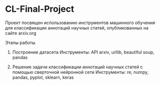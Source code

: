 # CL-Final-Project
Проект посвящен использованию инструментов машинного обучения для классификации аннотаций научных статей, опубликованных на сайте arxiv.org

Этапы работы

1. Построение датасета
Инструменты: API arxiv, urllib, beautiful soup, pandas

2. Решение задачи классификации аннотаций научных статей с помощью сверточной нейронной сети
Инструменты: re, numpy, pandas, pyplot, sklearn, keras
